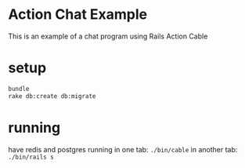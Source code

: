 # Action Chat Example

This is an example of a chat program using Rails Action Cable

# setup

```bash
bundle
rake db:create db:migrate
```

# running

have redis and postgres running
in one tab: `./bin/cable`
in another tab: `./bin/rails s`

